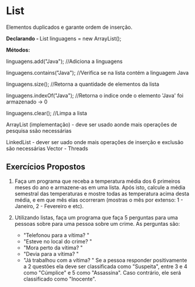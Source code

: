 <h1>List</h1>

<p>Elementos duplicados e garante ordem de inserção.</p>
<p><b>Declarando - </b>
 List<String> linguagens = new ArrayList<String>(); </p>

<p><b>Métodos:</b></p>
linguagens.add("Java"); //Adiciona a linguagens

linguagens.contains("Java"); //Verifica se na lista contém a linguagem Java

linguagens.size(); //Retorna a quantidade de elementos da lista

linguagens.indexOf("Java"); //Retorna o indice onde o elemento 'Java' foi armazenado -> 0

linguagens.clear(); //Limpa a lista


ArrayList (implementação) - deve ser usado aonde mais operações de pesquisa ssão necessárias

LinkedList - dever ser uado onde mais operações de inserção e exclusão são necessárias
Vector - Threads


<h2>Exercícios Propostos</h2> 

1. Faça um programa que receba a temperatura média dos 6 primeiros meses do ano
   e armazene-as em uma lista.
   Após isto, calcule a média semestral das temperaturas e mostre todas as
   temperatura acima desta média, e em que mês elas ocorreram (mostras o mês por
   extenso: 1 - Janeiro, 2 - Fevereiro e etc).

2. Utilizando listas, faça um programa que faça 5 perguntas para uma pessoas sobre
   para uma pessoa sobre um crime. As perguntas são: 
   - "Telefonou para a vítima? "
   - "Esteve no local do crime? "
   - "Mora perto da vítima? "
   - "Devia para a vítima? "
   - "Já trabalhou com a vítima? "
Se a pessoa responder positivamente a 2 questões ela deve ser classificada como "Suspeita", 
entre 3 e 4 como "Cúmplice" e 5 como "Assassina". Caso contrário, ele será classificado 
como "Inocente".